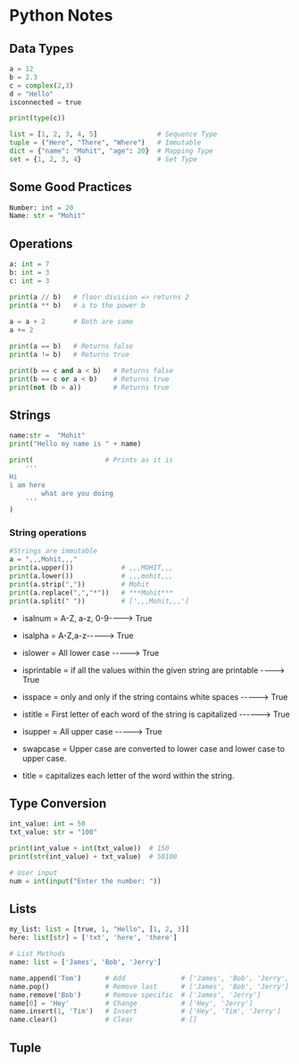 # Python Notes

## Data Types
``` Python
a = 12
b = 2.3
c = complex(2,3)
d = "Hello"
isconnected = true

print(type(c))

list = [1, 2, 3, 4, 5]               # Sequence Type
tuple = ("Here", "There", "Where")   # Immutable
dict = {"name": "Mohit", "age": 20}  # Mapping Type
set = {1, 2, 3, 4}                   # Set Type
```
## Some Good Practices
```Python
Number: int = 20
Name: str = "Mohit"
```

## Operations
```Python
a: int = 7
b: int = 3
c: int = 3

print(a // b)   # floor division => returns 2
print(a ** b)   # a to the power b
 
a = a + 2       # Both are same
a += 2

print(a == b)   # Returns false
print(a != b)   # Returns true

print(b == c and a < b)   # Returns false
print(b == c or a < b)    # Returns true
print(not (b > a))        # Returns true
```

## Strings
```Python
name:str =  "Mohit"
print("Hello my name is " + name)

print(                  # Prints as it is
    '''
Hi
i am here
        what are you doing
    '''
)
```
### String operations

```python
#Strings are immutable
a = ",,,Mohit,,,"
print(a.upper())            # ,,,MOHIT,,,
print(a.lower())            # ,,,mohit,,, 
print(a.strip(","))         # Mohit
print(a.replace(",","*"))   # ***Mohit***
print(a.split(" "))         # [',,,Mohit,,,']
```
* isalnum = A-Z, a-z, 0-9----> True

* isalpha = A-Z,a-z-----> True

* islower = All lower case -----> True

* isprintable = if all the values within the given string are printable ----> True

* isspace =  only and only if the string contains white spaces -----> True


* istitle = First letter of each word of the string is capitalized ------> True

* isupper = All upper case -----> True

* swapcase = Upper case are converted to lower case and lower case to upper case.

* title =  capitalizes each letter of the word within the string.

## Type Conversion

```python
int_value: int = 50
txt_value: str = "100"

print(int_value + int(txt_value))  # 150
print(str(int_value) + txt_value)  # 50100

# User input
num = int(input("Enter the number: "))
```

## Lists
```python
my_list: list = [true, 1, "Hello", [1, 2, 3]]
here: list[str] = ['txt', 'here', 'there'] 

# List Methods
name: list = ['James', 'Bob', 'Jerry']

name.append('Tom')      # Add              # ['James', 'Bob', 'Jerry', 'Tom']
name.pop()              # Remove last      # ['James', 'Bob', 'Jerry']
name.remove('Bob')      # Remove specific  # ['James', 'Jerry']
name[0] = 'Hey'         # Change           # ['Hey', 'Jerry']
name.insert(1, 'Tim')   # Insert           # ['Hey', 'Tim', 'Jerry']
name.clear()            # Clear            # []
```

## Tuple